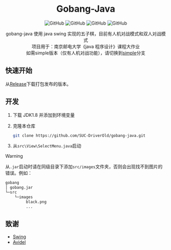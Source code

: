 <div align="center">

# Gobang-Java

![GitHub](https://img.shields.io/github/license/SUC-DriverOld/gobang-java)
![GitHub](https://img.shields.io/github/languages/top/SUC-DriverOld/gobang-java)
![GitHub](https://img.shields.io/github/repo-size/SUC-DriverOld/gobang-java)
![GitHub](https://img.shields.io/github/release/SUC-DriverOld/gobang-java)

gobang-java 使用 java swing 实现的五子棋，目前有人机对战模式和双人对战模式\
项目用于：南京邮电大学《java 程序设计》课程大作业\
如需simple版本（仅有人机对战功能），请切换到[simple](https://github.com/SUC-DriverOld/gobang-java/tree/simple)分支

</div>

## 快速开始

从[Release](https://github.com/SUC-DriverOld/gobang-java/releases)下载打包发布的版本。

## 开发

1. 下载 JDK1.8 并添加到环境变量
2. 克隆本仓库

   ```bash
   git clone https://github.com/SUC-DriverOld/gobang-java.git
   ```

3. 从`src\View\SelectMenu.java`启动

> [!WARNING]
> 从`.jar`启动时请在同级目录下添加`src/images`文件夹，否则会出现找不到图片的错误。例如：

```bash
gobang
│ gobang.jar
└─src
    └─images
         black.png
         ...
```

## 致谢

- [Swing](https://docs.oracle.com/javase/tutorial/uiswing/index.html)
- [Avidel](https://github.com/avidele)
